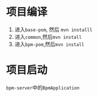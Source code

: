 # 项目编译

1. 进入`base-pom`, 然后 `mvn installl`
2. 进入`common`,然后`mvn install`
3. 进入`bpm-pom`,然后`mvn install`

# 项目启动

``bpm-server``中的`BpmApplication`
